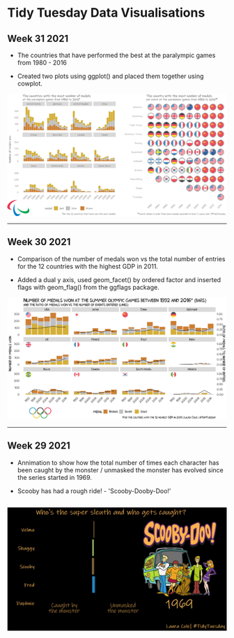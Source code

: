 # Tidy Tuesday Data Visualisations

## Week 31 2021

* The countries that have performed the best at the paralympic games from 1980 - 2016

* Created two plots using ggplot() and placed them together using cowplot.

![Paralympics](https://github.com/LauraCole2445/TidyTuesday/blob/master/2021/wk_32_paralympics/paralympics_medals.png)

---

## Week 30 2021

* Comparison of the number of medals won vs the total number of entries for the 12 countries with the highest GDP in 2011.

* Added a dual y axis, used geom_facet() by ordered factor and inserted flags with geom_flag() from the ggflags package.

![Olympics](https://github.com/LauraCole2445/TidyTuesday/blob/master/2021/wk_31_olympics/olympics_gdp_v_medals.png)

---

## Week 29 2021

* Annimation to show how the total number of times each character has been caught by the monster / unmasked the monster has evolved since the series started in 1969.

* Scooby has had a rough ride! - 'Scooby-Dooby-Doo!'

![Scooby Doo](https://github.com/LauraCole2445/TidyTuesday/blob/master/2021/wk_29_Scooby_Doo/scooby_caught_v_unmasked.gif)
---
